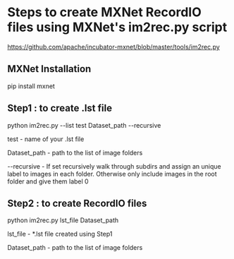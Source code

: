 # Steps to create MXNet RecordIO files using MXNet's im2rec.py script

https://github.com/apache/incubator-mxnet/blob/master/tools/im2rec.py

## MXNet Installation

pip install mxnet

## Step1 : to create .lst file

python im2rec.py --list test Dataset_path --recursive

test - name of your .lst file

Dataset_path - path to the list of image folders

--recursive - If set recursively walk through subdirs and assign an unique label to images in each folder. Otherwise only include images in the root folder and give them label 0

## Step2 : to create RecordIO files

python im2rec.py lst_file Dataset_path

lst_file - *.lst file created using Step1

Dataset_path - path to the list of image folders
